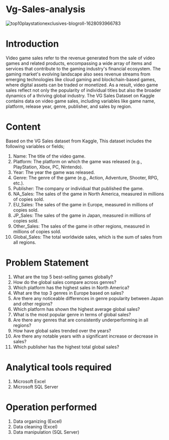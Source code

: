 # Vg-Sales-analysis
![top10playstationexclusives-blogroll-1628093966783](https://github.com/user-attachments/assets/1b202a4b-a2dd-4b0f-913b-5ab93d25cdcb)

# Introduction
Video game sales refer to the revenue generated from the sale of video games and related products, encompassing a wide array of items and services that contribute to the gaming industry's financial ecosystem. The gaming market's evolving landscape also sees revenue streams from emerging technologies like cloud gaming and blockchain-based games, where digital assets can be traded or monetized. As a result, video game sales reflect not only the popularity of individual titles but also the broader dynamics of a thriving global industry.
The VG Sales Dataset on Kaggle contains data on video game sales, including variables like game name, platform, release year, genre, publisher, and sales by region.

# Content
Based on the VG Sales dataset from Kaggle, This dataset includes the following variables or fields;
1.  Name: The title of the video game.
2.  Platform: The platform on which the game was released (e.g., PlayStation, Xbox, PC, Nintendo).
3.  Year: The year the game was released.
4.  Genre: The genre of the game (e.g., Action, Adventure, Shooter, RPG, etc.).
5.  Publisher: The company or individual that published the game.
6.  NA_Sales: The sales of the game in North America, measured in millions of copies sold.
7.  EU_Sales: The sales of the game in Europe, measured in millions of copies sold.
8.  JP_Sales: The sales of the game in Japan, measured in millions of copies sold.
9.  Other_Sales: The sales of the game in other regions, measured in millions of copies sold.
10. Global_Sales: The total worldwide sales, which is the sum of sales from all regions.

# Problem Statement
1.  What are the top 5 best-selling games globally?
2.  How do the global sales compare across genres?
3.  Which platform has the highest sales in North America?
4.  What are the top 3 genres in Europe based on sales?
5.  Are there any noticeable differences in genre popularity between Japan and other regions?
6.  Which platform has shown the highest average global sales?
7.  What is the most popular genre in terms of global sales?
8.  Are there any genres that are consistently underperforming in all regions?
9. How have global sales trended over the years?
10. Are there any notable years with a significant increase or decrease in sales?
11. Which publisher has the highest total global sales?


# Analytical tools required
1. Microsoft Excel
2. Microsoft SQL Server
   
# Operation performed
1. Data organizing (Excel)
2. Data cleaning (Excel)
3. Data manipulation (SQL Server)


